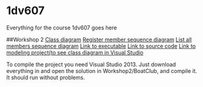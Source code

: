 # 1dv607
Everything for the course 1dv607 goes here

##Workshop 2
[Class diagram](https://github.com/ad222kr/1dv607/blob/master/Workshop%202/ClassDiagram%20(1).pdf)
[Register member sequence diagram](https://github.com/ad222kr/1dv607/blob/master/Workshop%202/RegisterMemberSequence.png)
[List all members sequence diagram](https://github.com/ad222kr/1dv607/blob/master/Workshop%202/ListAllMembersSequence.png)
[Link to executable](https://github.com/ad222kr/1dv607/blob/master/Workshop%202/BoatClub/BoatClub/bin/Debug/BoatClub.exe)
[Link to source code](https://github.com/ad222kr/1dv607/tree/master/Workshop%202/BoatClub/BoatClub)
[Link to modeling project(to see class diagram in Visual Studio](https://github.com/ad222kr/1dv607/tree/master/Workshop%202/BoatClub/ModelingProject1)

To compile the project you need Visual Studio 2013. Just download everything in and open the solution in Workshop2/BoatClub, and compile it. It should run without problems.
